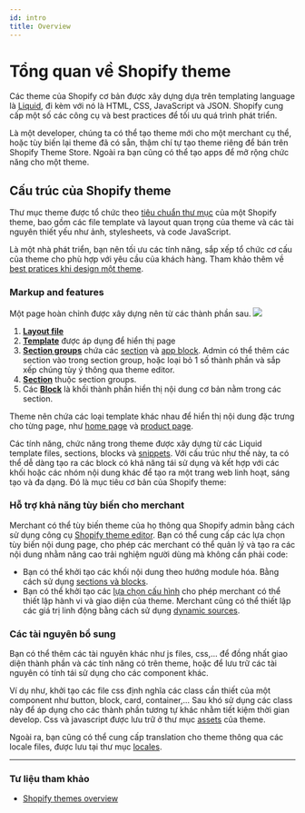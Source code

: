 ```yaml
---
id: intro
title: Overview
---
```


# Tổng quan về Shopify theme

Các theme của Shopify cơ bản được xây dựng dựa trên templating language là [Liquid](https://shopify.dev/docs/api/liquid), đi kèm với nó là HTML, CSS, JavaScript và JSON. Shopify cung cấp một số các công cụ và best practices để tối ưu quá trình phát triển.

Là một developer, chúng ta có thể tạo theme mới cho một merchant cụ thể, hoặc tùy biến lại theme đã có sẵn, thậm chí tự tạo theme riêng để bán trên Shopify Theme Store. Ngoài ra bạn cũng có thể tạo apps để mở rộng chức năng cho một theme.

## Cấu trúc của Shopify theme

Thư mục theme được tổ chức theo [tiêu chuẩn thư mục](https://shopify.dev/docs/themes/architecture#directory-structure-and-component-types) của một Shopify theme, bao gồm các file template và layout quan trọng của theme và các tài nguyên thiết yếu như ảnh, stylesheets, và code JavaScript.

Là một nhà phát triển, bạn nên tối ưu các tính năng, sắp xếp tổ chức cơ cấu của theme cho phù hợp với yêu cầu của khách hàng. Tham khảo thêm về [best pratices khi design một theme](https://shopify.dev/docs/themes/best-practices/design).

### Markup and features

Một page hoàn chỉnh được xây dựng nên từ các thành phần sau.
![](https://shopify.dev/assets/themes/architecture/all-components.png)

1. [**Layout file**](https://shopify.dev/docs/themes/architecture/layouts)
2. [**Template**](https://shopify.dev/docs/themes/architecture/templates) được áp dụng để hiển thị page
3. [**Section groups**](https://shopify.dev/docs/themes/architecture/section-groups) chứa các [section](https://shopify.dev/docs/themes/architecture/sections) và [app block](https://shopify.dev/docs/themes/architecture/sections/app-blocks). Admin có thể thêm các section vào trong section group, hoặc loại bỏ 1 số thành phần và sắp xếp chúng tùy ý thông qua theme editor.
4. [**Section**](https://shopify.dev/docs/themes/architecture/sections) thuộc section groups.
5. Các [**Block**](https://shopify.dev/docs/themes/architecture/sections/section-schema#blocks) là khối thành phần hiển thị nội dung cơ bản nằm trong các section.

Theme nên chứa các loại template khác nhau để hiển thị nội dung đặc trưng cho từng page, như [home page](https://shopify.dev/docs/themes/architecture/templates/index) và [product page](https://shopify.dev/docs/themes/architecture/templates/product).

Các tính năng, chức năng trong theme được xây dựng từ các Liquid template files, sections, blocks và [snippets](https://shopify.dev/docs/themes/architecture#snippets).
Với cấu trúc như thế này, ta có thể dễ dàng tạo ra các block có khả năng tái sử dụng và kết hợp với các khối hoặc các nhóm nội dung khác để tạo ra một trang web linh hoạt, sáng tạo và đa dạng. Đó là mục tiêu cơ bản của Shopify theme:

### Hỗ trợ khả năng tùy biến cho merchant

Merchant có thể tùy biến theme của họ thông qua Shopify admin bằng cách sử dụng công cụ [Shopify theme editor](https://shopify.dev/docs/themes/tools/online-editor). Bạn có thể cung cấp các lựa chọn tùy biến nội dung page, cho phép các merchant có thể quản lý và tạo ra các nội dung nhằm nâng cao trải nghiệm người dùng mà không cần phải code:

- Bạn có thể khởi tạo các khối nội dung theo hướng module hóa. Bằng cách sử dụng [sections và blocks](https://shopify.dev/docs/themes/best-practices/templates-sections-blocks).
- Bạn có thể khởi tạo các [lựa chọn cấu hình](https://shopify.dev/docs/themes/architecture/settings) cho phép merchant có thể thiết lập hành vi và giao diện của theme. Merchant cũng có thể thiết lập các giá trị linh động bằng cách sử dụng [dynamic sources](https://shopify.dev/docs/themes/architecture/settings/dynamic-sources).

### Các tài nguyên bổ sung

Bạn có thể thêm các tài nguyên khác như js files, css,... để đồng nhất giao diện thành phần và các tính năng có trên theme, hoặc để lưu trữ các tài nguyên có tính tái sử dụng cho các component khác.

Ví dụ như, khởi tạo các file css định nghĩa các class cần thiết của một component như button, block, card, container,... Sau khó sử dụng các class này để áp dụng cho các thành phần tương tự khác nhằm tiết kiệm thời gian develop. Css và javascript được lưu trữ ở thư mục [assets](https://shopify.dev/docs/themes/architecture#assets) của theme.

Ngoài ra, bạn cũng có thể cung cấp translation cho theme thông qua các locale files, được lưu tại thư mục [locales](https://shopify.dev/docs/themes/architecture/locales).

---

### Tư liệu tham khảo

- [Shopify themes overview](https://shopify.dev/docs/themes/getting-started)
